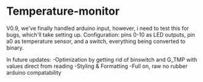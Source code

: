 # Temperature-monitor
V0.9, we've finally handled arduino input, however, i need to test this for bugs, which'll take setting up.
Configuration:
pins 0-10 as LED outputs, pin a0 as temperature sensor, and a switch, everything being converted to binary.

In future updates:
  -Optimization by getting rid of binswitch and G_TMP with values direct from reading
  -Styling & Formatting
  -Full on, raw no rubber arduino compatability
